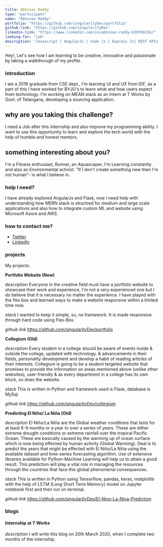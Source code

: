 ```yaml
---
title: Abhinav Reddy
type: "participant"
name: "Abhinav Reddy"
portfolio: "https://github.com/singularityDev/portfolio"
github-link: "https://github.com/singularityDev"
linkedin-link: "https://www.linkedin.com/in/abhinav-reddy-6397b9156/"
looking-for: "job"
description: "Javascript | AngularJs | node js | Express Js| REST APIs | Python | Flask"
---
```


Hey!, Let's see how I am learning to be creative, innovative and passionate by taking a walkthrough of my profile.

### introduction

I am a 2019 graduate from CSE dept., I'm learning UI and UX from IDF, as a part of this I have worked for BYJU's to learn what and how users expect from technology. I'm working on MEAN stack as an Intern at T Works by Govt. of Telangana, developing a sourcing application.

## why are you taking this challenge?

I need a Job after this internship and also improve my programming ability.
I want to use this oppurtunity to learn and explore the tech world with the help of humble and honest mentors.

## something interesting about you?

I'm a Fitness enthusiast, Runner, an Aquascaper, I'm Learning constantly and also an Environmental activist.
"If I don't create something new then I'm not human"- is what I believe in.

### help I need?

I have already explored AngularJs and Flask, now I need help with understanding how MERN stack is structred for medium and large scale applications and also how to integrate custom ML and website using Microsoft Azure and AWS.

### how to contact me?

- [Twitter](https://twitter.com/Abhinav_Reddy7)
- [LinkedIn](https://www.linkedin.com/in/abhinav-reddy-6397b9156/)

### projects

My projects:

**Portfolio Website (New)**

_description_ Everyone in the creative field must have a portfolio website to showcase their work and experience, I'm not a very experienced one but I do believe that it is necessary no matter the experience. I have played with the flex box and learned ways to make a website responsive within a limited time now.

_stack_ I wanted to keep it simple, so, no framework. It is made responsive through hard code using Flex-Box.

_github link_ https://github.com/singularityDev/portfolio

**Collegium (Old)**

_description_ Every student in a college should be aware of events inside & outside the college, updated with technology. & advancements in their fields, personality development and develop a habit of reading articles of their interests. Collegium is going to be a student targeted website that promises to provide the information on areas mentioned above (unlike other websites), user-friendly & as every department in a college has its own block, so does the website.

_stack_ This is written in Python and framework used is Flask, database is MySql.

_github link_ https://github.com/singularityDev/collegium

**Predicting El Niño/ La Niña (Old)**

_description_ El Niño/La Niña are the Global weather conditions that lasts for at least 6-8 months or a year to over a series of years. These are either extreme drought conditions or extreme rainfall over the tropical Pacific Ocean. These are basically caused by the warming up of ocean surface which is now being effected by human activity (Global Warming). Deal is to predict the years that might be effected with El Niño/La Niña using the available dataset and time-series forecasting algorithm. Use of extensive libraries available for Python-Machine Learning will help us to attain a good result. This prediction will play a vital role in managing the resources through the countries that face this global phenomenal consequences.

_stack_ This is written in Python using Tensorflow, pandas, keras, matplotlib with the help of LSTM (Long Short Term Memory) model on Jupyter notebook first and then run on terminal.

_github link_ https://github.com/singularityDev/El-Nino-La-Nina-Prediction

### blogs

#### Internship at T Works

_description_ I will write this blog on 20th March 2020, when I complete two months of the internship.

